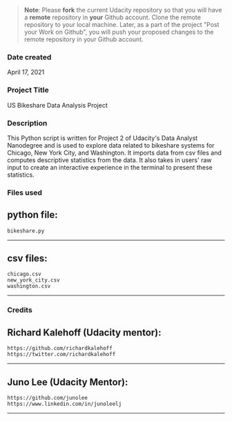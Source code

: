 >**Note**: Please **fork** the current Udacity repository so that you will have a **remote** repository in **your** Github account. Clone the remote repository to your local machine. Later, as a part of the project "Post your Work on Github", you will push your proposed changes to the remote repository in your Github account.

### Date created
April 17, 2021

### Project Title
US Bikeshare Data Analysis Project

### Description
This Python script is written for Project 2 of Udacity's Data Analyst Nanodegree and is used to explore data related to bikeshare systems for Chicago, New York City, and Washington. It imports data from csv files and computes descriptive statistics from the data. It also takes in users' raw input to create an interactive experience in the terminal to present these statistics.

### Files used
python file:
---------------------------
	bikeshare.py
---------------------------

csv files:	
---------------------------
	chicago.csv
	new_york_city.csv
	washington.csv
---------------------------

### Credits

Richard Kalehoff (Udacity mentor):
-------------------------------------------
	https://github.com/richardkalehoff
	https://twitter.com/richardkalehoff
-------------------------------------------

Juno Lee (Udacity Mentor):
-------------------------------------------
	https://github.com/junolee
	https://www.linkedin.com/in/junoleelj
-------------------------------------------

